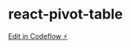 # react-pivot-table

[Edit in Codeflow ⚡️](https://stackblitz.com/~/github.com/theanuraggupta/react-pivot-table)